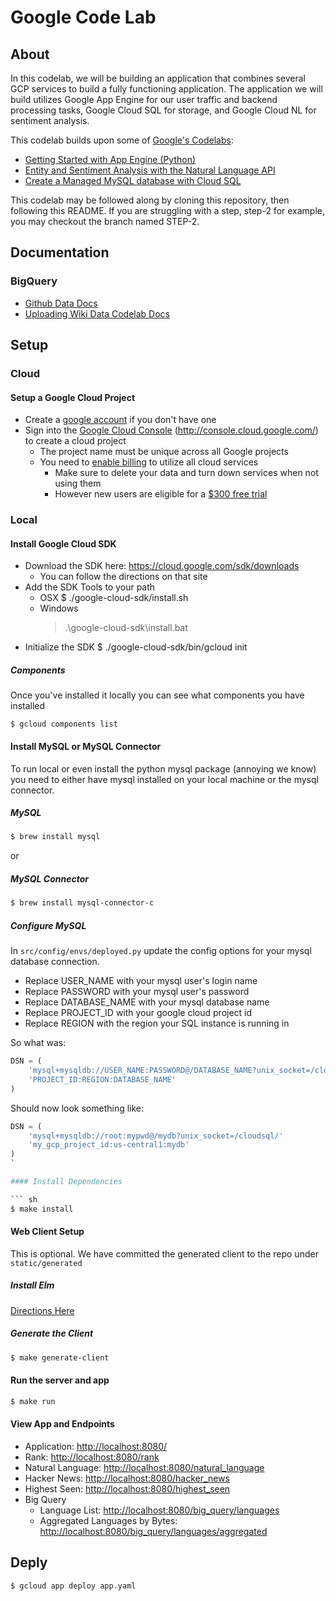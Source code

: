 Google Code Lab
===============

## About

In this codelab, we will be building an application that combines several GCP
services to build a fully functioning application. The application we will
build utilizes Google App Engine for our user traffic and backend processing
tasks, Google Cloud SQL for storage, and Google Cloud NL for sentiment
analysis.

This codelab builds upon some of [Google's
Codelabs](https://codelabs.developers.google.com/cloud?cat=Cloud):

- [Getting Started with App Engine
  (Python)](https://codelabs.developers.google.com/codelabs/cloud-app-engine-python/index.html)
- [Entity and Sentiment Analysis with the Natural Language
  API](https://codelabs.developers.google.com/codelabs/cloud-nl-intro/index.html)
- [Create a Managed MySQL database with Cloud
  SQL](https://codelabs.developers.google.com/codelabs/cloud-create-cloud-sql-db/index.html)

This codelab may be followed along by cloning this repository, then following
this README. If you are struggling with a step, step-2 for example, you may
checkout the branch named STEP-2.

## Documentation

### BigQuery

- [Github Data Docs](docs/big_query/github/github.md)
- [Uploading Wiki Data Codelab Docs](docs/big_query/wiki/wiki.md)


## Setup

### Cloud

#### Setup a Google Cloud Project

- Create a [google account](https://accounts.google.com/SignUp) if you don't have one
- Sign into the [Google Cloud Console](http://console.cloud.google.com/) (http://console.cloud.google.com/) to create a cloud project
  - The project name must be unique across all Google projects
  - You need to [enable billing](https://console.developers.google.com/billing) to utilize all cloud services
    - Make sure to delete your data and turn down services when not using them
    - However new users are eligible for a [$300 free trial](https://console.developers.google.com/billing/freetrial?hl=en)

### Local

#### Install Google Cloud SDK

- Download the SDK here: https://cloud.google.com/sdk/downloads
  - You can follow the directions on that site
- Add the SDK Tools to your path
  - OSX
    $ ./google-cloud-sdk/install.sh
  - Windows
    > .\google-cloud-sdk\install.bat
- Initialize the SDK
  $ ./google-cloud-sdk/bin/gcloud init

##### Components

Once you've installed it locally you can see what components you have installed

    $ gcloud components list

#### Install MySQL or MySQL Connector

To run local or even install the python mysql package (annoying we know) you need to either have mysql installed on your local machine or the mysql connector.

##### MySQL

```sh
$ brew install mysql
```

or

##### MySQL Connector

``` sh
$ brew install mysql-connector-c
```

##### Configure MySQL

In `src/config/envs/deployed.py` update the config options for your mysql database connection.

- Replace USER_NAME with your mysql user's login name
- Replace PASSWORD with your mysql user's password
- Replace DATABASE_NAME with your mysql database name
- Replace PROJECT_ID with your google cloud project id
- Replace REGION with the region your SQL instance is running in

So what was:

``` py
DSN = (
    'mysql+mysqldb://USER_NAME:PASSWORD@/DATABASE_NAME?unix_socket=/cloudsql/'
    'PROJECT_ID:REGION:DATABASE_NAME'
)
```

Should now look something like:

``` py
DSN = (
    'mysql+mysqldb://root:mypwd@/mydb?unix_socket=/cloudsql/'
    'my_gcp_project_id:us-central1:mydb'
)
`

#### Install Dependencies

``` sh
$ make install
```

#### Web Client Setup

This is optional. We have committed the generated client to the repo under `static/generated`

##### Install Elm

[Directions Here](https://guide.elm-lang.org/install.html)

##### Generate the Client

``` sh
$ make generate-client
```

#### Run the server and app

``` sh
$ make run
```

#### View App and Endpoints

- Application: [http://localhost:8080/](http://localhost:8080/)
- Rank: [http://localhost:8080/rank](http://localhost:8080/rank)
- Natural Language: [http://localhost:8080/natural_language](http://localhost:8080/natural_language)
- Hacker News: [http://localhost:8080/hacker_news](http://localhost:8080/hacker_news)
- Highest Seen: [http://localhost:8080/highest_seen](http://localhost:8080/highest_seen)
- Big Query
  - Language List: [http://localhost:8080/big_query/languages](http://localhost:8080/big_query/languages)
  - Aggregated Languages by Bytes: [http://localhost:8080/big_query/languages/aggregated](http://localhost:8080/big_query/languages/aggregated)

## Deply

```sh
$ gcloud app deploy app.yaml
```
